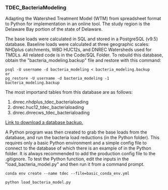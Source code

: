### TDEC_BacteriaModeling
Adapting the Watershed Treatment Model (WTM) from spreadsheet format to Python for implementation in an online tool. The study region is the Delaware Bay portion of the state of Delaware.

The base loads were calculated in SQL and stored in a PostgreSQL (v9.5) database. Baseline loads were calculated at three geographic scales: NHDplus catchments, WBD HUC12s, and DNREC Watersheds used for TMDLs. All related code is in the Code/SQL Folder. To rebuild this database, obtain the "bacteria_modeling.backup" file and restore with this command:

```
psql -U username -d bacteria_modeling < bacteria_modeling.backup
or
pg_restore -U username -d bacteria_modeling -1 bacteria_modeling.backup
```
The most importand tables from this database are as follows:
1. dnrec.nhdplus_tdec_bacterialoading
2. dnrec.huc12_tdec_bacterialoading
3. dnrec.dnrecws_tdec_bacterialoading

[Link to download a database backup.](https://drexel0-my.sharepoint.com/:f:/g/personal/msc94_drexel_edu/EkZvrgBDHAROvyM7jZGIcB0BufKoV72L5uD2SzxqxE456A?e=T5w61V)

A Python program was then created to grab the base loads from the database, and run the bacteria load reductions (in the Python folder). This requires only a basic Python environment and a simple config file to connect to the database of which there is an example of in the Python folder. It is always recommended to add the production config file to the .gitignore. To test the Python function, edit the inputs in the "load_bacteria_model.py" and then run it from a command prompt.

```
conda env create --name tdec --file=basic_conda_env.yml

python load_bacteria_model.py
```
